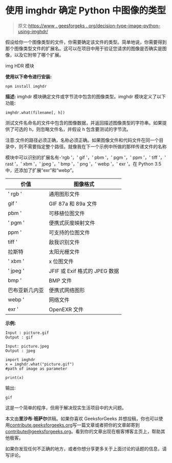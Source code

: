 # 使用 imghdr 确定 Python 中图像的类型

> 原文:[https://www . geesforgeks . org/decision-type-image-python-using-imghdr/](https://www.geeksforgeeks.org/determine-type-image-python-using-imghdr/)

假设给你一个图像类型的文件，你需要确定该文件的类型。简单地说，你需要得到那个图像类型文件的扩展名。这可以在项目中用于验证您请求的图像是否确实是图像，以及它附带了哪个扩展。

img HDR 模块

**使用以下命令进行安装:**

```
npm install imghdr
```

**描述:**
imghdr 模块确定文件或字节流中包含的图像类型。imghdr 模块定义了以下功能:

```
imghdr.what(filename[, h])
```

测试文件名命名的文件中包含的图像数据，并返回描述图像类型的字符串。如果提供了可选的 h，则忽略文件名，并假设 h 包含要测试的字节流。

注意:文件的路径必须正确，名称必须正确。如果图像文件和代码文件在同一个目录中，则不需要指定整个路径。就像我在下一个示例中所做的那样传递文件的名称

模块中可以识别的扩展名有-'rgb '，' gif '，' pbm '，' pgm '，' ppm '，' tiff '，' rast '，' xbm '，' jpeg '，' bmp '，' png '，' webp '，' exr '。在 Python 3.5 中，还添加了扩展“exr”和“webp”。

| 价值 | 图像格式 |
| --- | --- |
| ' rgb ' | 通用图形文件 |
| gif ' | GIF 87a 和 89a 文件 |
| pbm ' | 可移植位图文件 |
| ' pgm ' | 便携式灰度映射文件 |
| ppm ' | 可支持的位图文件 |
| tiff ' | 敌我识别文件 |
| 拉斯特 | 太阳光栅文件 |
| ' xbm ' | x 位图文件 |
| ' jpeg ' | JFIF 或 Exif 格式的 JPEG 数据 |
| bmp ' | BMP 文件 |
| 巴布亚新几内亚 | 便携式网络图形 |
| webp ' | 网络文件 |
| exr ' | OpenEXR 文件 |

**示例:**

```
Input : picture.gif
Output : gif

Input: picture.jpeg
Output : jpeg

```

```
import imghdr
x = imghdr.what("picture.gif") 
#path of image as parameter

print(x)
```

输出:

```
gif

```

这是一个简单的程序，但用于解决现实生活项目中的大问题。

本文由**里沙布·班萨尔**供稿。如果你喜欢 GeeksforGeeks 并想投稿，你也可以使用[contribute.geeksforgeeks.org](http://www.contribute.geeksforgeeks.org)写一篇文章或者把你的文章邮寄到 contribute@geeksforgeeks.org。看到你的文章出现在极客博客主页上，帮助其他极客。

如果你发现任何不正确的地方，或者你想分享更多关于上面讨论的话题的信息，请写评论。